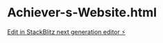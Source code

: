 # Achiever-s-Website.html

[Edit in StackBlitz next generation editor ⚡️](https://stackblitz.com/~/github.com/Jellybean20104/Achiever-s-Website.html)